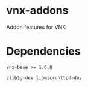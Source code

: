 # vnx-addons
Addon features for VNX

# Dependencies
`vnx-base >= 1.6.8`

`zlib1g-dev libmicrohttpd-dev`
